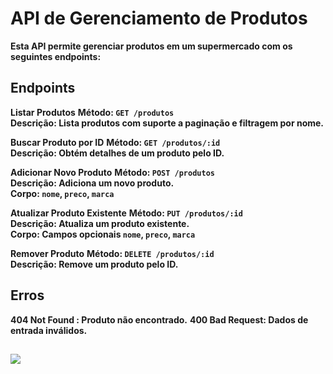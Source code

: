 # API de Gerenciamento de Produtos

**Esta API permite gerenciar produtos em um supermercado com os seguintes endpoints:**

## Endpoints

**Listar Produtos**
**Método: `GET /produtos`  
Descrição: Lista produtos com suporte a paginação e filtragem por nome.**

**Buscar Produto por ID**
**Método: `GET /produtos/:id`  
Descrição: Obtém detalhes de um produto pelo ID.**

**Adicionar Novo Produto**
**Método: `POST /produtos`  
Descrição: Adiciona um novo produto.  
Corpo: `nome`, `preco`, `marca`**

**Atualizar Produto Existente**
**Método: `PUT /produtos/:id`  
Descrição: Atualiza um produto existente.  
Corpo: Campos opcionais `nome`, `preco`, `marca`**

**Remover Produto**
**Método: `DELETE /produtos/:id`  
Descrição: Remove um produto pelo ID.**

## Erros

**404 Not Found : Produto não encontrado.** 
**400 Bad Request: Dados de entrada inválidos.**
##
![](https://cdn-icons-png.flaticon.com/512/2164/2164832.png)
##
